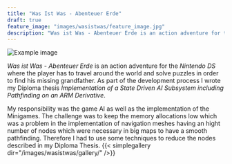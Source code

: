 ```yaml
---
title: "Was Ist Was - Abenteuer Erde"
draft: true
feature_image: "images/wasistwas/feature_image.jpg"
description: "Was ist Was - Abenteuer Erde is an action adventure for the Nintendo DS where the player has to travel around the world and solve puzzles in order to find his missing grandfather."
---
```

![Example image](/images/wasistwas/GameInfo.png )

*Was ist Was - Abenteuer Erde* is an action adventure for the *Nintendo DS* where the player has to travel around the world and solve puzzles in order to find his missing grandfather. As part of the development process I wrote my Diploma thesis *Implementation of a State Driven AI Subsystem including Pathfinding on an ARM Derivative*.

My responsibility was the game AI as well as the implementation of the Minigames. The challenge was to keep the memory allocations low which was a problem in the implementation of navigation meshes having an hight number of nodes which were necessary in big maps to have a smooth pathfinding. Therefore I had to use some techniques to reduce the nodes described in my Diploma Thesis.
{{< simplegallery dir="/images/wasistwas/gallery/" />}}